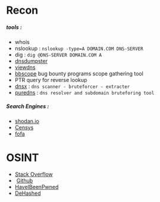 # Recon
##### tools :
- whois
- nslookup : `nslookup -type=A DOMAIN.COM DNS-SERVER`
- dig : `dig @DNS-SERVER DOMAIN.COM A`
- [dnsdumpster](https://dnsdumpster.com/)
- [viewdns](https://viewdns.info/)
- [bbscope](https://github.com/sw33tLie/bbscope) bug bounty programs scope gathering tool
- PTR query for reverse lookup
- [dnsx](https://github.com/projectdiscovery/dnsx) : `dns scanner - bruteforcer - extracter`
- [puredns](https://github.com/d3mondev/puredns) : `dns resolver and subdomain bruteforing tool`
##### Search Engines : 
- [shodan.io](https://www.shodan.io/)
- [Censys](https://censys.com/)
- [fofa](https://en.fofa.info/)

# OSINT
- [Stack Overflow](https://stackoverflow.com/)
-  [Github](https://github.com/)
- [HaveIBeenPwned](https://haveibeenpwned.com/) 
- [DeHashed](https://www.dehashed.com/) 


